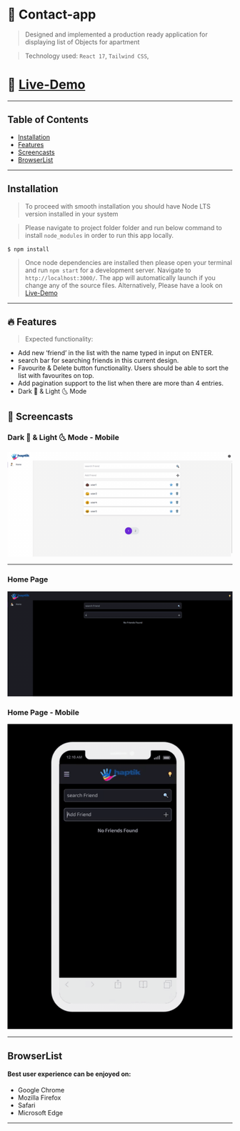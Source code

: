 # 👤 Contact-app

> Designed and implemented a production ready application for displaying list of Objects for apartment

> Technology used: `React 17`, `Tailwind CSS`,

# 🚀 [Live-Demo](https://fayez-haptik.web.app/)

---

## Table of Contents

- [Installation](#installation)
- [Features](#features)
- [Screencasts](#screencasts)
- [BrowserList](#browserlist)

---

## Installation

> To proceed with smooth installation you should have Node LTS version installed in your system

> Please navigate to project folder folder and run below command to install `node_modules` in order to run this app locally.

```shell
$ npm install
```

> Once node dependencies are installed then please open your terminal and run `npm start` for a development server.
> Navigate to `http://localhost:3000/`.
> The app will automatically launch if you change any of the source files.
> Alternatively, Please have a look on [Live-Demo](https://fayez-haptik.web.app/)

---

## 🔥 Features

> Expected functionality:

- Add new ‘friend’ in the list with the name typed in input on ENTER.
- search bar for searching friends in this current design.
- Favourite & Delete button functionality. Users should be able to sort the list with
  favourites on top.
- Add pagination support to the list when there are more than 4 entries.
- Dark 🌚 & Light 🌜 Mode

## 📸 Screencasts

### Dark 🌚 & Light 🌜 Mode - Mobile

![DarkLight](./gifs/lightDark.gif)

---

### Home Page

![Light Dark](./gifs/homepage.gif)

### Home Page - Mobile

![home](./gifs/responsive.gif)

---

## BrowserList

#### Best user experience can be enjoyed on:

- Google Chrome
- Mozilla Firefox
- Safari
- Microsoft Edge

---
